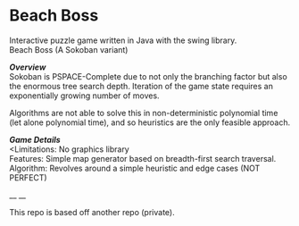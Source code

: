 # Beach Boss


Interactive puzzle game written in Java with the swing library.</br>
Beach Boss (A Sokoban variant)</p>

***Overview***</br>
Sokoban is PSPACE-Complete due to not only the branching factor but also the enormous tree search depth. Iteration of the game state requires an exponentially growing number of moves.</br>

Algorithms are not able to solve this in non-deterministic polynomial time (let alone polynomial time), and so heuristics are the only feasible approach.</p>


***Game Details***</br>
<Limitations: No graphics library</br>
Features: Simple map generator based on breadth-first search traversal.</br>
Algorithm: Revolves around a simple heuristic and edge cases (NOT PERFECT)


__
__

This repo is based off another repo (private).
